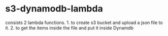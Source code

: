 # s3-dynamodb-lambda
consists 2 lambda functions. 1. to create s3 bucket and upload a json file to it. 2. to get the items inside the file and put it inside Dynamdb
